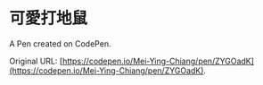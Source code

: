 # 可愛打地鼠

A Pen created on CodePen.

Original URL: [https://codepen.io/Mei-Ying-Chiang/pen/ZYGOadK](https://codepen.io/Mei-Ying-Chiang/pen/ZYGOadK).

